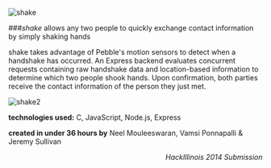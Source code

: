 ![shake](http://neel.io/img/shake_banner.png)

###*shake* allows any two people to quickly exchange contact information by simply shaking hands

shake takes advantage of Pebble's motion sensors to detect when a handshake has occurred. An Express backend evaluates concurrent requests containing raw handshake data and location-based information to determine which two people shook hands. Upon confirmation, both parties receive the contact information of the person they just met.

![shake2](http://neel.io/img/shake_flow2.png)

**technologies used:** C, JavaScript, Node.js, Express

**created in under 36 hours by** Neel Mouleeswaran, Vamsi Ponnapalli & Jeremy Sullivan

<p align="right">
  <i>HackIllinois 2014 Submission</i>
</p>
